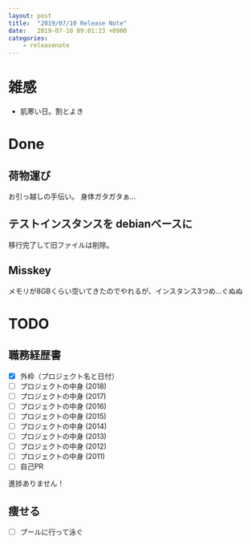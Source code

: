 ```yaml
---
layout: post
title:  "2019/07/10 Release Note"
date:   2019-07-10 09:01:23 +0900
categories:
    - releasenote
---
```

# 雑感

* 肌寒い日。割とよき

# Done

## 荷物運び

お引っ越しの手伝い。 身体ガタガタぁ…

## テストインスタンスを debianベースに

移行完了して旧ファイルは削除。

## Misskey

メモリが8GBくらい空いてきたのでやれるが、インスタンス3つめ…ぐぬぬ

# TODO 

## 職務経歴書

- [x] 外枠（プロジェクト名と日付）
- [ ] プロジェクトの中身 (2018)
- [ ] プロジェクトの中身 (2017)
- [ ] プロジェクトの中身 (2016)
- [ ] プロジェクトの中身 (2015)
- [ ] プロジェクトの中身 (2014)
- [ ] プロジェクトの中身 (2013)
- [ ] プロジェクトの中身 (2012)
- [ ] プロジェクトの中身 (2011)
- [ ] 自己PR

進捗ありません！

## 痩せる

- [ ] プールに行って泳ぐ

